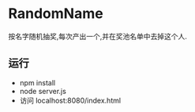 # RandomName
按名字随机抽奖,每次产出一个,并在奖池名单中去掉这个人.
## 运行
- npm install 
- node server.js
- 访问 localhost:8080/index.html